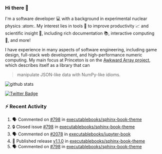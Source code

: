 ### Hi there 👋 

I'm a software developer 💻 with a background in experimental nuclear physics :atom:. My interest lies in tools :wrench: to improve productivity :chart_with_upwards_trend: and scientific insight :telescope:, including rich documentation 📚, interactive computing 🧮, and more! 

I have experience in many aspects of software engineering, including game design, full-stack web development, and high-performance numeric computing. My main focus at Princeton is on the [Awkward Array project](awkward-array.org/), which describes itself as a library that can 
> manipulate JSON-like data with NumPy-like idioms.

![github stats](https://github-readme-stats.vercel.app/api?username=agoose77&show_icons=true&hide_rank=true&hide_title=true&bg_color=30,e76445,904e95&text_color=efe3ec&icon_color=efe3ec)
<!--
**agoose77/agoose77** is a ✨ _special_ ✨ repository because its `README.md` (this file) appears on your GitHub profile.

Here are some ideas to get you started:

- 🔭 I’m currently working on ...
- 🌱 I’m currently learning ...
- 👯 I’m looking to collaborate on ...
- 🤔 I’m looking for help with ...
- 💬 Ask me about ...
- 📫 How to reach me: ...
- 😄 Pronouns: ...
- ⚡ Fun fact: ...
-->

[![Twitter Badge](https://img.shields.io/twitter/follow/agoose77?style=flat-square&logo=Twitter&logoColor=white&color=cornflowerblue)](https://twitter.com/agoose77)

### :zap: Recent Activity

<!--START_SECTION:activity-->
1. 🗣 Commented on [#798](https://github.com/executablebooks/sphinx-book-theme/issues/798#issuecomment-1863579724) in [executablebooks/sphinx-book-theme](https://github.com/executablebooks/sphinx-book-theme)
2. 🔒 Closed issue [#798](https://github.com/executablebooks/sphinx-book-theme/issues/798) in [executablebooks/sphinx-book-theme](https://github.com/executablebooks/sphinx-book-theme)
3. 🗣 Commented on [#2078](https://github.com/executablebooks/jupyter-book/issues/2078#issuecomment-1863573662) in [executablebooks/jupyter-book](https://github.com/executablebooks/jupyter-book)
4. 🚀 Published release [v1.1.0](https://github.com/executablebooks/sphinx-book-theme/releases/tag/v1.1.0) in [executablebooks/sphinx-book-theme](https://github.com/executablebooks/sphinx-book-theme)
5. 🗣 Commented on [#798](https://github.com/executablebooks/sphinx-book-theme/issues/798#issuecomment-1863558890) in [executablebooks/sphinx-book-theme](https://github.com/executablebooks/sphinx-book-theme)
<!--END_SECTION:activity-->
